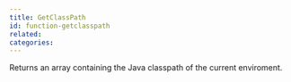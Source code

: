 ```yaml
---
title: GetClassPath
id: function-getclasspath
related:
categories:
---
```


Returns an array containing the Java classpath of the current enviroment.